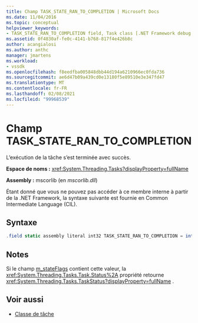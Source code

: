 ```yaml
---
title: Champ TASK_STATE_RAN_TO_COMPLETION | Microsoft Docs
ms.date: 11/04/2016
ms.topic: conceptual
helpviewer_keywords:
- TASK_STATE_RAN_TO_COMPLETION field, Task class [.NET Framework debug engines]
ms.assetid: 0f4830af-fe0c-4141-b768-817f4e426b8c
author: acangialosi
ms.author: anthc
manager: jmartens
ms.workload:
- vssdk
ms.openlocfilehash: f8eedfba005848dbb44d194a6210966ec0fda736
ms.sourcegitcommit: ae6d47b09a439cd0e13180f5e89510e3e347fd47
ms.translationtype: MT
ms.contentlocale: fr-FR
ms.lasthandoff: 02/08/2021
ms.locfileid: "99968539"
---
```

# <a name="task_state_ran_to_completion-field"></a>Champ TASK_STATE_RAN_TO_COMPLETION
L’exécution de la tâche s’est terminée avec succès.

 **Espace de noms :** <xref:System.Threading.Tasks?displayProperty=fullName>

 **Assembly :** mscorlib (en *mscorlib.dll*)

 Étant donné que vous ne pouvez pas accéder à ce membre interne à partir de la .NET Framework, la syntaxe suivante est fournie en Common Intermediate Language (CIL).

## <a name="syntax"></a>Syntaxe

```csharp
.field static assembly literal int32 TASK_STATE_RAN_TO_COMPLETION = int32(0x02000000)
```

## <a name="remarks"></a>Notes
 Si le champ [m_stateFlags](../../extensibility/debugger/m-stateflags-field.md) contient cette valeur, la <xref:System.Threading.Tasks.Task.Status%2A> propriété retourne <xref:System.Threading.Tasks.TaskStatus?displayProperty=fullName> .

## <a name="see-also"></a>Voir aussi
- [Classe de tâche](../../extensibility/debugger/task-class-internal-members.md)

